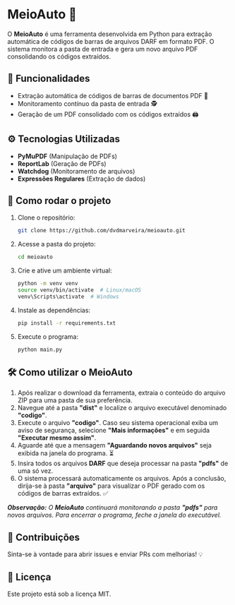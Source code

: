 # MeioAuto 🤖

O **MeioAuto** é uma ferramenta desenvolvida em Python para extração automática de códigos de barras de arquivos DARF em formato PDF. O sistema monitora a pasta de entrada e gera um novo arquivo PDF consolidando os códigos extraídos.

## 📌 Funcionalidades
- Extração automática de códigos de barras de documentos PDF 📄
- Monitoramento contínuo da pasta de entrada 🕵️
- Geração de um PDF consolidado com os códigos extraídos 🖨️

## ⚙️ Tecnologias Utilizadas
- **PyMuPDF** (Manipulação de PDFs)
- **ReportLab** (Geração de PDFs)
- **Watchdog** (Monitoramento de arquivos)
- **Expressões Regulares** (Extração de dados)

## 🚀 Como rodar o projeto

1. Clone o repositório:
   ```bash
   git clone https://github.com/dvdmarveira/meioauto.git
   ```
2. Acesse a pasta do projeto:
   ```bash
   cd meioauto
   ```
3. Crie e ative um ambiente virtual:
   ```bash
   python -m venv venv
   source venv/bin/activate  # Linux/macOS
   venv\Scripts\activate  # Windows
   ```
4. Instale as dependências:
   ```bash
   pip install -r requirements.txt
   ```
5. Execute o programa:
   ```bash
   python main.py
   ```

## 🛠️ Como utilizar o MeioAuto

1. Após realizar o download da ferramenta, extraia o conteúdo do arquivo ZIP para uma pasta de sua preferência.
2. Navegue até a pasta **"dist"** e localize o arquivo executável denominado **"codigo"**.
3. Execute o arquivo **"codigo"**. Caso seu sistema operacional exiba um aviso de segurança, selecione **"Mais informações"** e em seguida **"Executar mesmo assim"**.
4. Aguarde até que a mensagem **"Aguardando novos arquivos"** seja exibida na janela do programa. ⏳
5. Insira todos os arquivos **DARF** que deseja processar na pasta **"pdfs"** de uma só vez.
6. O sistema processará automaticamente os arquivos. Após a conclusão, dirija-se à pasta **"arquivo"** para visualizar o PDF gerado com os códigos de barras extraídos. ✅

***Observação:** O **MeioAuto** continuará monitorando a pasta **"pdfs"** para novos arquivos. Para encerrar o programa, feche a janela do executável.*

## 📩 Contribuições
Sinta-se à vontade para abrir issues e enviar PRs com melhorias! 💡

## 📜 Licença
Este projeto está sob a licença MIT.

